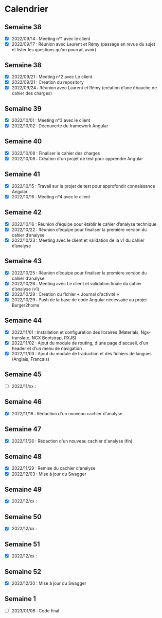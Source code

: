 # Calendrier
## Semaine 38
- [x] 2022/09/14 : Meeting n°1 avec le client
- [x] 2022/09/17 : Réunion avec Laurent et Rémy (passage en revue du sujet et lister les questions qu’on pourrait avoir)

## Semaine 38
- [x] 2022/09/21 : Meeting n°2 avec Le client
- [x] 2022/09/21 : Creation du repository
- [x] 2022/09/24 : Réunion avec Laurent et Rémy (création d’une ébauche de cahier des charges)

## Semaine 39
- [x] 2022/10/01 : Meeting n°3 avec le client
- [x] 2022/10/02 : Découverte du framework Angular

## Semaine 40
- [x] 2022/10/08 : Finaliser le cahier des charges
- [x] 2022/10/08 : Création d'un projet de test pour apprendre Angular

## Semaine 41
- [x] 2022/10/15 : Travail sur le projet de test pour approfondir connaissance Angular
- [x] 2022/10/16 : Meeting n°4 avec le client

## Semaine 42
- [x] 2022/10/16 : Réunion d’équipe pour établir le cahier d’analyse technique
- [x] 2022/10/22 : Réunion d’équipe pour finaliser la première version du cahier d’analyse
- [x] 2022/10/23 : Meeting avec le client et validation de la v1 du cahier d’analyse

## Semaine 43
- [x] 2022/10/25 : Réunion d’équipe pour finaliser la première version du cahier d’analyse
- [x] 2022/10/26 : Meeting avec Le client et validation finale du cahier d’analyse (v1)
- [x] 2022/10/29 : Creation du fichier « Journal d'activité »
- [x] 2022/10/29 : Push de la base de code Angular nécessaire au projet Burger2home

## Semaine 44
- [X] 2022/11/01 : Installation et configuration des libraires (Materials, Ngx-translate, NGX Bootstrap, RXJS)
- [X] 2022/11/02 : Ajout du module de routing, d'une page d'accueil, d'un header et d'un menu de navigation
- [X] 2022/11/03 : Ajout du module de traduction et des fichiers de langues (Anglais, Français)

## Semaine 45
- [ ] 2022/11/xx : 

## Semaine 46
- [x] 2022/11/19 : Rédaction d'un nouveau cachier d'analyse

## Semaine 47
- [x] 2022/11/26 : Rédaction d'un nouveau cachier d'analyse (fin)

## Semaine 48
- [x] 2022/11/29 : Remise du cachier d'analyse
- [x] 2022/12/03 : Mise à jour du Swagger

## Semaine 49
- [x] 2022/12/xx : 

## Semaine 50
- [x] 2022/12/xx : 

## Semaine 51
- [x] 2022/12/xx : 

## Semaine 52
- [x] 2022/12/30 : Mise à jour du Swagger

## Semaine 1
- [ ] 2023/01/08 : Code final